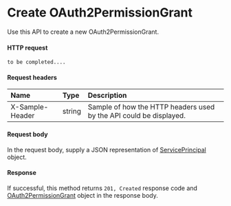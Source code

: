 # Create OAuth2PermissionGrant

Use this API to create a new OAuth2PermissionGrant.
#### HTTP request
```http
to be completed....
```
#### Request headers
| Name       | Type | Description|
|:---------------|:--------|:----------|
| X-Sample-Header  | string  | Sample of how the HTTP headers used by the API could be displayed.|

#### Request body
In the request body, supply a JSON representation of [ServicePrincipal]('../api/serviceprincipal.md') object.


#### Response
If successful, this method returns `201, Created` response code and [OAuth2PermissionGrant](../resources/oauth2permissiongrant.md) object in the response body.
